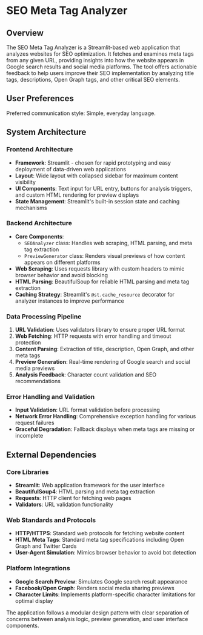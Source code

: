 # SEO Meta Tag Analyzer

## Overview

The SEO Meta Tag Analyzer is a Streamlit-based web application that analyzes websites for SEO optimization. It fetches and examines meta tags from any given URL, providing insights into how the website appears in Google search results and social media platforms. The tool offers actionable feedback to help users improve their SEO implementation by analyzing title tags, descriptions, Open Graph tags, and other critical SEO elements.

## User Preferences

Preferred communication style: Simple, everyday language.

## System Architecture

### Frontend Architecture
- **Framework**: Streamlit - chosen for rapid prototyping and easy deployment of data-driven web applications
- **Layout**: Wide layout with collapsed sidebar for maximum content visibility
- **UI Components**: Text input for URL entry, buttons for analysis triggers, and custom HTML rendering for preview displays
- **State Management**: Streamlit's built-in session state and caching mechanisms

### Backend Architecture
- **Core Components**:
  - `SEOAnalyzer` class: Handles web scraping, HTML parsing, and meta tag extraction
  - `PreviewGenerator` class: Renders visual previews of how content appears on different platforms
- **Web Scraping**: Uses requests library with custom headers to mimic browser behavior and avoid blocking
- **HTML Parsing**: BeautifulSoup for reliable HTML parsing and meta tag extraction
- **Caching Strategy**: Streamlit's `@st.cache_resource` decorator for analyzer instances to improve performance

### Data Processing Pipeline
1. **URL Validation**: Uses validators library to ensure proper URL format
2. **Web Fetching**: HTTP requests with error handling and timeout protection
3. **Content Parsing**: Extraction of title, description, Open Graph, and other meta tags
4. **Preview Generation**: Real-time rendering of Google search and social media previews
5. **Analysis Feedback**: Character count validation and SEO recommendations

### Error Handling and Validation
- **Input Validation**: URL format validation before processing
- **Network Error Handling**: Comprehensive exception handling for various request failures
- **Graceful Degradation**: Fallback displays when meta tags are missing or incomplete

## External Dependencies

### Core Libraries
- **Streamlit**: Web application framework for the user interface
- **BeautifulSoup4**: HTML parsing and meta tag extraction
- **Requests**: HTTP client for fetching web pages
- **Validators**: URL validation functionality

### Web Standards and Protocols
- **HTTP/HTTPS**: Standard web protocols for fetching website content
- **HTML Meta Tags**: Standard meta tag specifications including Open Graph and Twitter Cards
- **User-Agent Simulation**: Mimics browser behavior to avoid bot detection

### Platform Integrations
- **Google Search Preview**: Simulates Google search result appearance
- **Facebook/Open Graph**: Renders social media sharing previews
- **Character Limits**: Implements platform-specific character limitations for optimal display

The application follows a modular design pattern with clear separation of concerns between analysis logic, preview generation, and user interface components.